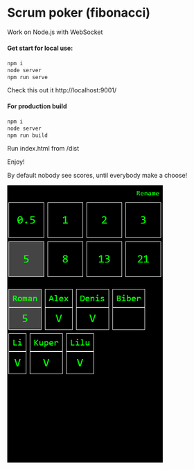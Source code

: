 # Scrum poker (fibonacci)

Work on Node.js with WebSocket

#### Get start for local use:
```
npm i
node server
npm run serve
```

Check this out it http://localhost:9001/

#### For production build
```
npm i
node server
npm run build
```
Run index.html from /dist

Enjoy!

By default nobody see scores, until everybody make a choose!

![](scrum-poker.PNG)


